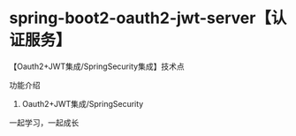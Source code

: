 # spring-boot2-oauth2-jwt-server【认证服务】

【Oauth2+JWT集成/SpringSecurity集成】技术点

功能介绍

1. Oauth2+JWT集成/SpringSecurity

一起学习，一起成长




